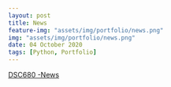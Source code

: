 ```yaml
---
layout: post
title: News
feature-img: "assets/img/portfolio/news.png"
img: "assets/img/portfolio/news.png"
date: 04 October 2020
tags: [Python, Portfolio]
---
```


[DSC680 -News](https://github.com/knmoses/DSC680-News)
